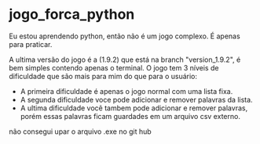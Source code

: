 # jogo_forca_python
Eu estou aprendendo python, então não é um jogo complexo. É apenas para praticar.

A ultima versão do jogo é a (1.9.2) que está na branch "version_1.9.2", é bem simples contendo apenas o terminal. O jogo tem 3 níveis de dificuldade que são mais para mim do que para o usuário:

- A primeira dificuldade é apenas o jogo normal com uma lista fixa.
- A segunda dificuldade voce pode adicionar e remover palavras da lista.
- A ultima dificuldade você tambem pode adicionar e remover palavras, porém essas palavras ficam guardades em um arquivo csv externo.

não consegui upar o arquivo .exe no git hub

